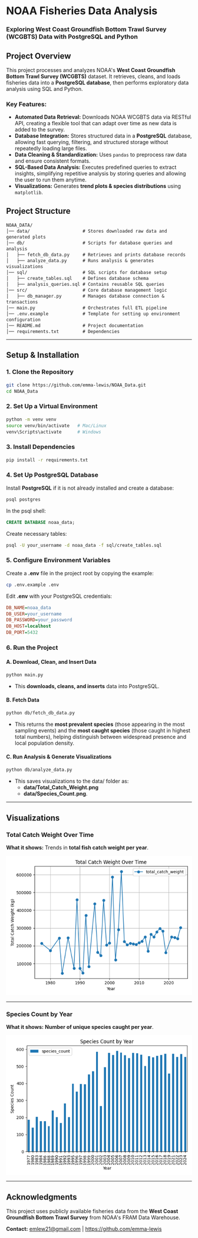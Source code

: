 # NOAA Fisheries Data Analysis
### Exploring West Coast Groundfish Bottom Trawl Survey (WCGBTS) Data with PostgreSQL and Python

## **Project Overview**
This project processes and analyzes NOAA's **West Coast Groundfish Bottom Trawl Survey (WCGBTS)** dataset. It retrieves, cleans, and loads fisheries data into a **PostgreSQL database**, then performs exploratory data analysis using SQL and Python.

### **Key Features:**
- **Automated Data Retrieval:** Downloads NOAA WCGBTS data via RESTful API, creating a flexible tool that can adapt over time as new data is added to the survey.   
- **Database Integration:** Stores structured data in a **PostgreSQL** database, allowing fast querying, filtering, and structured storage without repeatedly loading large files.   
- **Data Cleaning & Standardization:** Uses `pandas` to preprocess raw data and ensure consistent formats.   
- **SQL-Based Data Analysis:** Executes predefined queries to extract insights, simplifying repetitive analysis by storing queries and allowing the user to run them anytime.   
- **Visualizations:** Generates **trend plots & species distributions** using `matplotlib`.  

## **Project Structure**
```
NOAA_DATA/
│── data/                    # Stores downloaded raw data and generated plots
│── db/                      # Scripts for database queries and analysis
│   ├── fetch_db_data.py     # Retrieves and prints database records
│   ├── analyze_data.py      # Runs analysis & generates visualizations
│── sql/                     # SQL scripts for database setup
│   ├── create_tables.sql    # Defines database schema
│   ├── analysis_queries.sql # Contains reusable SQL queries
│── src/                     # Core database management logic
│   ├── db_manager.py        # Manages database connection & transactions
│── main.py                  # Orchestrates full ETL pipeline
│── .env.example             # Template for setting up environment configuration
│── README.md                # Project documentation
│── requirements.txt         # Dependencies
```

---

## **Setup & Installation**
### **1. Clone the Repository**
```bash
git clone https://github.com/emma-lewis/NOAA_Data.git
cd NOAA_Data
```

### **2. Set Up a Virtual Environment**
```bash
python -m venv venv
source venv/bin/activate   # Mac/Linux
venv\Scripts\activate      # Windows
```

### **3. Install Dependencies**
```bash
pip install -r requirements.txt
```

### **4. Set Up PostgreSQL Database**
Install **PostgreSQL** if it is not already installed and create a database:
```bash
psql postgres
```
In the psql shell:
```sql
CREATE DATABASE noaa_data;
```
Create necessary tables:
```bash
psql -U your_username -d noaa_data -f sql/create_tables.sql
```

### **5. Configure Environment Variables**
Create a **.env** file in the project root by copying the example:
```bash
cp .env.example .env
```
Edit **.env** with your PostgreSQL credentials:
```ini
DB_NAME=noaa_data
DB_USER=your_username
DB_PASSWORD=your_password
DB_HOST=localhost
DB_PORT=5432
```
### **6. Run the Project**
#### **A. Download, Clean, and Insert Data**
```bash
python main.py
```
- This **downloads, cleans, and inserts** data into PostgreSQL.

#### **B. Fetch Data**
```bash
python db/fetch_db_data.py
```
- This returns the **most prevalent species** (those appearing in the most sampling events) and the **most caught species** (those caught in highest total numbers), helping distinguish between widespread presence and local population density.

#### **C. Run Analysis & Generate Visualizations**
```bash
python db/analyze_data.py
```
- This saves visualizations to the data/ folder as:
  -  **data/Total_Catch_Weight.png**
  -  **data/Species_Count.png**.
---

## **Visualizations**
### **Total Catch Weight Over Time**
**What it shows:** Trends in **total fish catch weight per year**.

![Total Catch Weight Over Time](data/Total_Catch_Weight.png)

---

### **Species Count by Year**
**What it shows:** **Number of unique species caught per year**.

![Species Count by Year](data/Species_Count.png)

---

## **Acknowledgments**
This project uses publicly available fisheries data from the **West Coast Groundfish Bottom Trawl Survey** from NOAA's FRAM Data Warehouse.   

**Contact:** emlew21@gmail.com | https://github.com/emma-lewis
